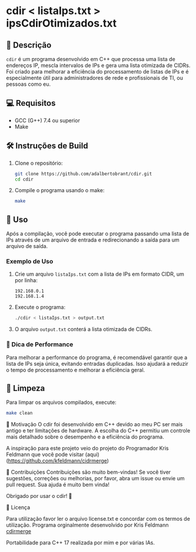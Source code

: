 # cdir <  listaIps.txt  > ipsCdirOtimizados.txt

## 📜 Descrição
`cdir` é um programa desenvolvido em C++ que processa uma lista de endereços IP, mescla intervalos de IPs e gera uma lista otimizada de CIDRs. Foi criado para melhorar a eficiência do processamento de listas de IPs e é especialmente útil para administradores de rede e profissionais de TI, ou pessoas como eu.

## 💻 Requisitos
- GCC (G++) 7.4 ou superior
- Make

## 🛠 Instruções de Build

1. Clone o repositório:
    ```sh
    git clone https://github.com/adalbertobrant/cdir.git
    cd cdir
    ```

2. Compile o programa usando o make:
    ```sh
    make
    ```

## 🚀 Uso

Após a compilação, você pode executar o programa passando uma lista de IPs  através de um arquivo de entrada e redirecionando a saída para um arquivo de saída.

### Exemplo de Uso

1. Crie um arquivo `listaIps.txt` com a lista de IPs em formato CIDR, um por linha:
    ```
    192.168.0.1
    192.168.1.4
    ```

2. Execute o programa:
    ```sh
    ./cdir < listaIps.txt > output.txt
    ```

3. O arquivo `output.txt` conterá a lista otimizada de CIDRs.

### 📝 Dica de Performance
Para melhorar a performance do programa, é recomendável garantir que a lista de IPs seja única, evitando entradas duplicadas. Isso ajudará a reduzir o tempo de processamento e melhorar a eficiência geral.

## 🧹 Limpeza

Para limpar os arquivos compilados, execute:
```sh
make clean
```
🤔 Motivação
O cdir foi desenvolvido em C++ devido ao meu PC ser mais antigo e ter limitações de hardware. A escolha do C++ permitiu um controle mais detalhado sobre o desempenho e a eficiência do programa.

A inspiração para este projeto veio do projeto do Programador Kris Feldmann que você pode visitar (aqui)(https://github.com/kfeldmann/cidrmerge)

🤝 Contribuições
Contribuições são muito bem-vindas! Se você tiver sugestões, correções ou melhorias, por favor, abra um issue ou envie um pull request. Sua ajuda é muito bem vinda!

Obrigado por usar o cdir! 🚀

📜 Licença 

Para utilização favor ler o arquivo license.txt e concordar com os termos de utilização.
Programa orginalmente desenvolvido por Kris Feldmann [cdirmerge](https://github.com/kfeldmann/cidrmerge)

Portabilidade para C++ 17 realizada por mim e por várias IAs.
